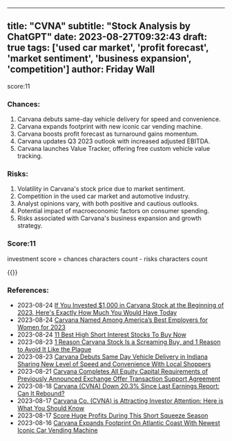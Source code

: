 
---
title: "CVNA"
subtitle: "Stock Analysis by ChatGPT"
date: 2023-08-27T09:32:43
draft: true
tags: ['used car market', 'profit forecast', 'market sentiment', 'business expansion', 'competition']
author: Friday Wall
---

score:11
### Chances:
1. Carvana debuts same-day vehicle delivery for speed and convenience.
2. Carvana expands footprint with new iconic car vending machine.
3. Carvana boosts profit forecast as turnaround gains momentum.
4. Carvana updates Q3 2023 outlook with increased adjusted EBITDA.
5. Carvana launches Value Tracker, offering free custom vehicle value tracking.
### Risks:
1. Volatility in Carvana's stock price due to market sentiment.
2. Competition in the used car market and automotive industry.
3. Analyst opinions vary, with both positive and cautious outlooks.
4. Potential impact of macroeconomic factors on consumer spending.
5. Risks associated with Carvana's business expansion and growth strategy.
### Score:11
investment score = chances characters count - risks characters count

{{<tradingview symbol="NYSE:CVNA">}}
### References:
- 2023-08-24 [If You Invested $1,000 in Carvana Stock at the Beginning of 2023, Here's Exactly How Much You Would Have Today](https://finance.yahoo.com/m/5b1bc31a-b763-39a6-8d28-151b895bc9ee/if-you-invested-%241%2C000-in.html?.tsrc=rss)
- 2023-08-24 [Carvana Named Among America’s Best Employers for Women for 2023](https://finance.yahoo.com/news/carvana-named-among-america-best-130000830.html?.tsrc=rss)
- 2023-08-24 [11 Best High Short Interest Stocks To Buy Now](https://finance.yahoo.com/news/11-best-high-short-interest-162652176.html?.tsrc=rss)
- 2023-08-23 [1 Reason Carvana Stock Is a Screaming Buy, and 1 Reason to Avoid It Like the Plague](https://finance.yahoo.com/m/6125bb41-d0ca-3056-ace5-80fc06d199c8/1-reason-carvana-stock-is-a.html?.tsrc=rss)
- 2023-08-23 [Carvana Debuts Same Day Vehicle Delivery in Indiana Sharing New Level of Speed and Convenience With Local Shoppers](https://finance.yahoo.com/news/carvana-debuts-same-day-vehicle-100000136.html?.tsrc=rss)
- 2023-08-21 [Carvana Completes All Equity Capital Requirements of Previously Announced Exchange Offer Transaction Support Agreement](https://finance.yahoo.com/news/carvana-completes-equity-capital-requirements-131000336.html?.tsrc=rss)
- 2023-08-18 [Carvana (CVNA) Down 20.3% Since Last Earnings Report: Can It Rebound?](https://finance.yahoo.com/news/carvana-cvna-down-20-3-153022284.html?.tsrc=rss)
- 2023-08-17 [Carvana Co. (CVNA) is Attracting Investor Attention: Here is What You Should Know](https://finance.yahoo.com/news/carvana-co-cvna-attracting-investor-130011253.html?.tsrc=rss)
- 2023-08-17 [Score Huge Profits During This Short Squeeze Season](https://finance.yahoo.com/news/score-huge-profits-during-short-161344761.html?.tsrc=rss)
- 2023-08-16 [Carvana Expands Footprint On Atlantic Coast With Newest Iconic Car Vending Machine](https://finance.yahoo.com/news/carvana-expands-footprint-atlantic-coast-100000307.html?.tsrc=rss)


                